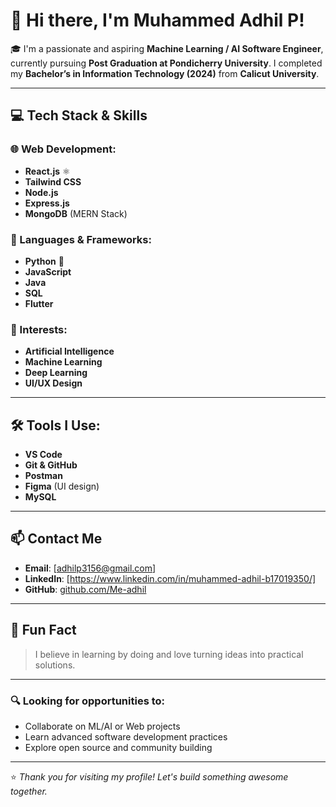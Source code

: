 # 👋 Hi there, I'm Muhammed Adhil P!

🎓 I'm a passionate and aspiring **Machine Learning / AI Software Engineer**, currently pursuing **Post Graduation at Pondicherry University**. I completed my **Bachelor’s in Information Technology (2024)** from **Calicut University**.

---

## 💻 Tech Stack & Skills


### 🌐 Web Development:
- **React.js** ⚛️
- **Tailwind CSS**
- **Node.js**
- **Express.js**
- **MongoDB** (MERN Stack)


  
### 🚀 Languages & Frameworks:
- **Python** 🐍
- **JavaScript**
- **Java** 
- **SQL** 
- **Flutter** 



### 🧠 Interests:
- **Artificial Intelligence**
- **Machine Learning**
- **Deep Learning**
- **UI/UX Design**

---

## 🛠️ Tools I Use:
- **VS Code**
- **Git & GitHub**
- **Postman**
- **Figma** (UI design)
- **MySQL**

---

## 📫 Contact Me

- **Email**: [adhilp3156@gmail.com] 
- **LinkedIn**: [https://www.linkedin.com/in/muhammed-adhil-b17019350/]
- **GitHub**: [github.com/Me-adhil](https://github.com/Me-adhil)

---

## 🌟 Fun Fact

> I believe in learning by doing and love turning ideas into practical solutions.

---

### 🔍 Looking for opportunities to:
- Collaborate on ML/AI or Web projects
- Learn advanced software development practices
- Explore open source and community building

---

⭐ *Thank you for visiting my profile! Let's build something awesome together.*

